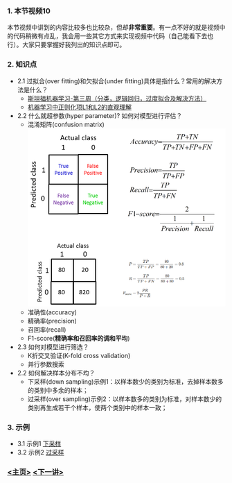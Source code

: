 ### 1. 本节视频10
本节视频中讲到的内容比较多也比较杂，但却**非常重要**。有一点不好的就是视频中的代码稍微有点乱，我会用一些其它方式来实现视频中代码（自己能看下去也行）。大家只要掌握好我列出的知识点即可。
### 2. 知识点
- 2.1 过拟合(over fitting)和欠拟合(under fitting)具体是指什么？常用的解决方法是什么？
    - [斯坦福机器学习-第三周（分类，逻辑回归，过度拟合及解决方法）](https://blog.csdn.net/The_lastest/article/details/73349592)
    - [机器学习中正则化项L1和L2的直观理解](https://blog.csdn.net/jinping_shi/article/details/52433975)
- 2.2 什么就超参数(hyper parameter)? 如何对模型进行评估？ 
    - 混淆矩阵(confusion matrix)
    ![03](./data/04.png)
    - 准确性(accuracy)
    - 精确率(precision)
    - 召回率(recall)
    - F1-score(**精确率和召回率的调和平均**)
- 2.3 如何对模型进行筛选？
    - K折交叉验证(K-fold cross validation)
    - 并行参数搜索
- 2.2 如何解决样本分布不均？
    - 下采样(down sampling)示例1：以样本数少的类别为标准，去掉样本数多的类别中多余的样本；
    - 过采样(over sampling)示例2：以样本数多的类别为标准，对样本数少的类别再生成若干个样本，使两个类别中的样本一致；
 ### 3. 示例 
 - 3.1 示例1 [下采样](ex1.py)   
 - 3.2 示例2 [过采样](ex2.py)<br>
### [<主页>](../README.md) [<下一讲>](../Lecture_04/README.md)   